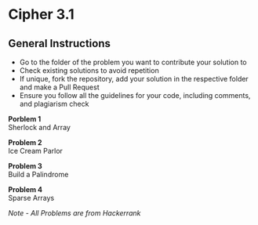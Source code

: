 # Cipher 3.1

## General Instructions
* Go to the folder of the problem you want to contribute your solution to
* Check existing solutions to avoid repetition
* If unique, fork the repository, add your solution in the respective folder and make a Pull Request
* Ensure you follow all the guidelines for your code, including comments, and plagiarism check 

**Porblem 1**  
Sherlock and Array

**Problem 2**  
Ice Cream Parlor

**Problem 3**  
Build a Palindrome

**Problem 4**  
Sparse Arrays

*Note - All Problems are from Hackerrank*
